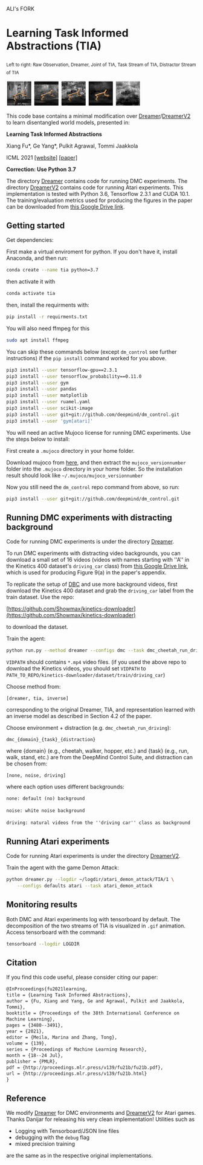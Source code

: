 ALI's FORK

# Learning Task Informed Abstractions (TIA)

<sub>Left to right: Raw Observation, Dreamer, Joint of TIA, Task Stream of TIA, Distractor Stream of TIA</sub>

![](imgs/gt.gif) ![](imgs/pred.gif) ![](imgs/joint.gif) ![](imgs/main.gif) ![](imgs/disen.gif) 


This code base contains a minimal modification over [Dreamer](https://danijar.com/project/dreamer/)/[DreamerV2](https://danijar.com/project/dreamerv2/) to learn disentangled world models, presented in:

**Learning Task Informed Abstractions**

Xiang Fu*, Ge Yang*, Pulkit Agrawal, Tommi Jaakkola

ICML 2021 [[website]](https://xiangfu.co/tia) [[paper]](https://arxiv.org/abs/2106.15612)

**Correction: Use Python 3.7**

The directory [Dreamer](./Dreamer) contains code for running DMC experiments. The directory [DreamerV2](./DreamerV2) contains code for running Atari experiments. This implementation is tested with Python 3.6, Tensorflow 2.3.1 and CUDA 10.1. The training/evaluation metrics used for producing the figures in the paper can be downloaded from [this Google Drive link](https://drive.google.com/file/d/1wvSp9Q7r2Ah5xRE_x3nJy-uwLkjF2RgX/view?usp=sharing).

## Getting started

Get dependencies:

First make a virtual enviroment for python. If you don't have it, install Anaconda, and then run:

```sh
conda create --name tia python=3.7
```

then activate it with
```sh
conda activate tia
```

then, install the requirments with:

```sh
pip install -r requirments.txt
```


You will also need ffmpeg for this

```sh
sudo apt install ffmpeg
```

You can skip these commands below (except `dm_control` see further instructions) if the `pip install` command worked for you above.

```sh
pip3 install --user tensorflow-gpu==2.3.1
pip3 install --user tensorflow_probability==0.11.0
pip3 install --user gym
pip3 install --user pandas
pip3 install --user matplotlib
pip3 install --user ruamel.yaml
pip3 install --user scikit-image
pip3 install --user git+git://github.com/deepmind/dm_control.git
pip3 install --user 'gym[atari]'
```

You will need an active Mujoco license for running DMC experiments. Use the steps below to install:

First create a `.mujoco` directory in your home folder.

Download mujoco from [here](https://mujoco.org/download), and then extract the `mujoco_versionnumber` folder into the `.mujoco` directory in your home folder. So the installation result should look like `~/.mujoco/mujoco_versionnumber`

Now you still need the `dm_control` repo command from above, so run:
```sh
pip3 install --user git+git://github.com/deepmind/dm_control.git
```


## Running DMC experiments with distracting background

Code for running DMC experiments is under the directory [Dreamer](./Dreamer).

To run DMC experiments with distracting video backgrounds, you can download a small set of 16 videos (videos with names starting with ''A'' in the Kinetics 400 dataset's `driving_car` class) from [this Google Drive link](https://drive.google.com/file/d/1f-ER2XnhpvQeGjlJaoGRiLR0oEjn6Le_/view?usp=sharing), which is used for producing Figure 9(a) in the paper's appendix.

To replicate the setup of [DBC](https://github.com/facebookresearch/deep_bisim4control) and use more background videos, first download the Kinetics 400 dataset and grab the `driving_car` label from the train dataset. Use the repo:

[https://github.com/Showmax/kinetics-downloader](https://github.com/Showmax/kinetics-downloader) 

to download the dataset.

Train the agent:

```sh
python run.py --method dreamer --configs dmc --task dmc_cheetah_run_driving --logdir ~/logdir --video_dir VIDPATH
```

`VIDPATH` should contains `*.mp4` video files. (if you used the above repo to download the Kinetics videos, you should set `VIDPATH` to `PATH_TO_REPO/kinetics-downloader/dataset/train/driving_car`)


Choose method from:

```
[dreamer, tia, inverse]
```

corresponding to the original Dreamer, TIA, and representation learned with an inverse model as described in Section 4.2 of the paper.


Choose environment + distraction (e.g. `dmc_cheetah_run_driving`):

```
dmc_{domain}_{task}_{distraction}
```

where {domain} (e.g., cheetah, walker, hopper, etc.) and {task} (e.g., run, walk, stand, etc.) are from the DeepMind Control Suite, and distraction can be chosen from:

```
[none, noise, driving]
```

where each option uses different backgrounds:
```
none: default (no) background

noise: white noise background

driving: natural videos from the ''driving car'' class as background
```

## Running Atari experiments

Code for running Atari experiments is under the directory [DreamerV2](./DreamerV2).

Train the agent with the game Demon Attack:

```sh
python dreamer.py --logdir ~/logdir/atari_demon_attack/TIA/1 \
    --configs defaults atari --task atari_demon_attack
```

## Monitoring results

Both DMC and Atari experiments log with tensorboard by default. The decomposition of the two streams of TIA is visualized in `.gif` animation. Access tensorboard with the command:

```sh
tensorboard --logdir LOGDIR
```

## Citation


If you find this code useful, please consider citing our paper:

```
@InProceedings{fu2021learning,
title = {Learning Task Informed Abstractions},
author = {Fu, Xiang and Yang, Ge and Agrawal, Pulkit and Jaakkola, Tommi},
booktitle = {Proceedings of the 38th International Conference on Machine Learning},
pages = {3480--3491},
year = {2021},
editor = {Meila, Marina and Zhang, Tong},
volume = {139},
series = {Proceedings of Machine Learning Research},
month = {18--24 Jul},
publisher = {PMLR},
pdf = {http://proceedings.mlr.press/v139/fu21b/fu21b.pdf},
url = {http://proceedings.mlr.press/v139/fu21b.html}
}
```

## Reference

We modify [Dreamer](https://github.com/danijar/dreamer) for DMC environments and [DreamerV2](https://github.com/danijar/dreamerv2) for Atari games. Thanks Danijar for releasing his very clean implementation! Utilities such as 

- Logging with Tensorboard/JSON line files 
- debugging with the `debug` flag
- mixed precision training

are the same as in the respective original implementations.
